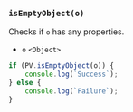 ### ``isEmptyObject(o)``
Checks if ``o`` has any properties.

- `o` `<Object>`

```js
if (PV.isEmptyObject(o)) {
    console.log(`Success`);
} else {
    console.log(`Failure`);
}
```